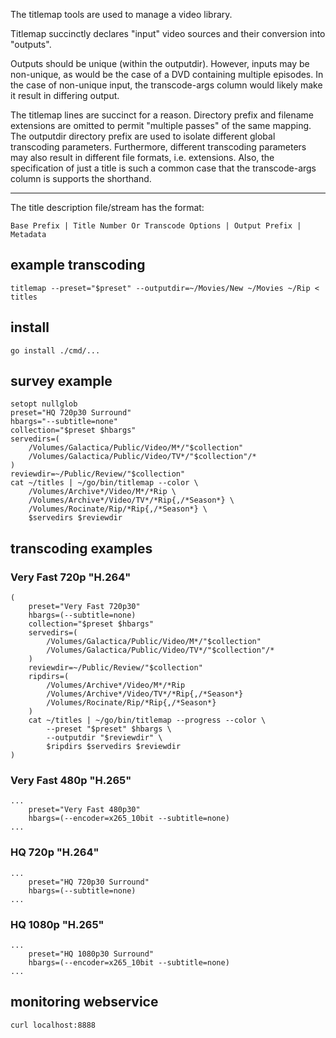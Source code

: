 The titlemap tools are used to manage a video library.

Titlemap succinctly declares "input" video sources and their
conversion into "outputs".

Outputs should be unique (within the outputdir).  However, inputs may
be non-unique, as would be the case of a DVD containing multiple
episodes.  In the case of non-unique input, the transcode-args column
would likely make it result in differing output.

The titlemap lines are succinct for a reason.  Directory prefix and
filename extensions are omitted to permit "multiple passes" of the
same mapping.  The outputdir directory prefix are used to isolate
different global transcoding parameters.  Furthermore, different
transcoding parameters may also result in different file formats,
i.e. extensions.  Also, the specification of just a title is such a
common case that the transcode-args column is supports the shorthand.

---

The title description file/stream has the format:

    Base Prefix | Title Number Or Transcode Options | Output Prefix | Metadata

## example transcoding

    titlemap --preset="$preset" --outputdir=~/Movies/New ~/Movies ~/Rip < titles

## install

    go install ./cmd/...

## survey example

    setopt nullglob
    preset="HQ 720p30 Surround"
    hbargs="--subtitle=none"
    collection="$preset $hbargs"
    servedirs=(
        /Volumes/Galactica/Public/Video/M*/"$collection"
        /Volumes/Galactica/Public/Video/TV*/"$collection"/*
    )
    reviewdir=~/Public/Review/"$collection"
    cat ~/titles | ~/go/bin/titlemap --color \
        /Volumes/Archive*/Video/M*/*Rip \
        /Volumes/Archive*/Video/TV*/*Rip{,/*Season*} \
        /Volumes/Rocinate/Rip/*Rip{,/*Season*} \
        $servedirs $reviewdir

## transcoding examples

### Very Fast 720p "H.264"

    (
        preset="Very Fast 720p30"
        hbargs=(--subtitle=none)
        collection="$preset $hbargs"
        servedirs=(
            /Volumes/Galactica/Public/Video/M*/"$collection"
            /Volumes/Galactica/Public/Video/TV*/"$collection"/*
        )
        reviewdir=~/Public/Review/"$collection"
        ripdirs=(
            /Volumes/Archive*/Video/M*/*Rip
            /Volumes/Archive*/Video/TV*/*Rip{,/*Season*}
            /Volumes/Rocinate/Rip/*Rip{,/*Season*}
        )
        cat ~/titles | ~/go/bin/titlemap --progress --color \
            --preset "$preset" $hbargs \
            --outputdir "$reviewdir" \
            $ripdirs $servedirs $reviewdir
    )

### Very Fast 480p "H.265"

    ...
        preset="Very Fast 480p30"
        hbargs=(--encoder=x265_10bit --subtitle=none)
    ...

### HQ 720p "H.264"

    ...
        preset="HQ 720p30 Surround"
        hbargs=(--subtitle=none)
    ...

### HQ 1080p "H.265"

    ...
        preset="HQ 1080p30 Surround"
        hbargs=(--encoder=x265_10bit --subtitle=none)
    ...

## monitoring webservice

    curl localhost:8888

